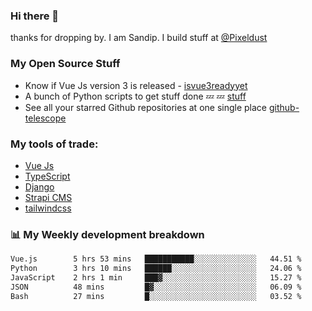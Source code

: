### Hi there 👋

thanks for dropping by.
I am Sandip. I build stuff at [@Pixeldust](github.com/pixeldust-in/)

###  **My Open Source Stuff**

 - Know if Vue Js version 3 is released -  [isvue3readyyet](https://github.com/sandiprb/isvue3readyyet)
 - A bunch of Python scripts to get stuff done 💤 💤 [stuff](https://github.com/sandiprb/stuff)
 - See all your starred Github repositories at one single place [github-telescope](https://github.com/sandiprb/github-telescope)



###  **My tools of trade:**
 - [Vue Js](https://github.com/vuejs/vue/)
 - [TypeScript](https://github.com/microsoft/TypeScript)
 - [Django](github.com/django/django)
 - [Strapi CMS](github.com/strapi/strapi)
 - [tailwindcss](https://github.com/tailwindlabs/tailwindcss)


###  📊 **My Weekly development breakdown**
<!--START_SECTION:waka-->

```txt
Vue.js        5 hrs 53 mins   ███████████░░░░░░░░░░░░░░   44.51 %
Python        3 hrs 10 mins   ██████░░░░░░░░░░░░░░░░░░░   24.06 %
JavaScript    2 hrs 1 min     ███▓░░░░░░░░░░░░░░░░░░░░░   15.27 %
JSON          48 mins         █▓░░░░░░░░░░░░░░░░░░░░░░░   06.09 %
Bash          27 mins         █░░░░░░░░░░░░░░░░░░░░░░░░   03.52 %
```

<!--END_SECTION:waka-->
